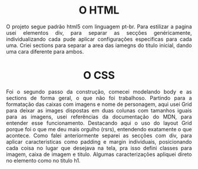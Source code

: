 <h1 align="center"> O HTML </h1>
<p align="justify">
 O projeto segue padrão html5 com linguagem pt-br. Para estilizar a pagina usei elementos div, para separar
 as secções genéricamente, individualizando cada pude aplicar configurações especificas para cada uma. Criei sections para separar a area das iamegns do titulo inicial, dando uma cara diferente para ambos.
</p>
<h1 align="center"> O CSS </h1>
<p align="Justify"> 
Foi o segundo passo da construção, comecei modelando body e as sections de forma geral, o que não foi trabalhoso. Partindo para a formatação das caixas com imagens e nome de personagem, aqui usei Grid para deixar as images dispostas em duas colunas com tamanhos iguais para as imagens, usei referências da documentação do MDN, para entender esse funcionamento. Destacando aqui o uso do layout Grid porque foi o que me deu mais orgulho (rsrs), entendendo exatamente o que acontece.
Como falei anteriormente separei as secções com div, para aplicar caracteristicas como padding e margin individuais, posicionando cada coisa no lugar que desejava na tela, pra isso defini classes para imagem, caixa de imagem e titulo. Algumas caracterizações apliquei direto no elemento como no titulo h1.

</p>
